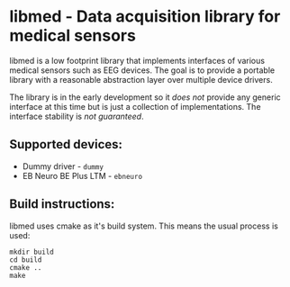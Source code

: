 libmed - Data acquisition library for medical sensors
=====================================================

libmed is a low footprint library that implements interfaces of various medical
sensors such as EEG devices. The goal is to provide a portable library with a
reasonable abstraction layer over multiple device drivers.

The library is in the early development so it *does not* provide any generic
interface at this time but is just a collection of implementations.
The interface stability is *not guaranteed*.

## Supported devices:
* Dummy driver - `dummy`
* EB Neuro BE Plus LTM - `ebneuro`

## Build instructions:

libmed uses cmake as it's build system. This means the usual process is used:

```
mkdir build
cd build
cmake ..
make
```

